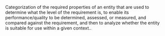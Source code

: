 Categorization of the required properties of an entity that are used to determine what the level of the requirement is, to enable its performance/quality to be determined, assessed, or measured, and compared against the requirement, and then to analyze whether the entity is suitable for use within a given context..